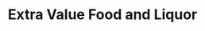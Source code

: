 ---
title: "Extra Value Food and Liquor"
url: /winfield/extra-value-food-and-liquor/
shop: alcohol
---